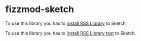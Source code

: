 # fizzmod-sketch

To use this library you has to [install RSS Library](sketch://add-library?url=https%3A%2F%2Fgithub.com%2Fmanuelvilche%2Ffizzmod-sketch%2Fblob%2Fmaster%2Fupdate.xml) to Sketch.

To use this library you has to [install RSS Library test](sketch://add-library?url=https%3A%2F%2Fgithub.com%2Fmanuelvilche%2Ffizzmod-sketch%2Fblob%2Fmaster%2Ftest.xml) to Sketch.
